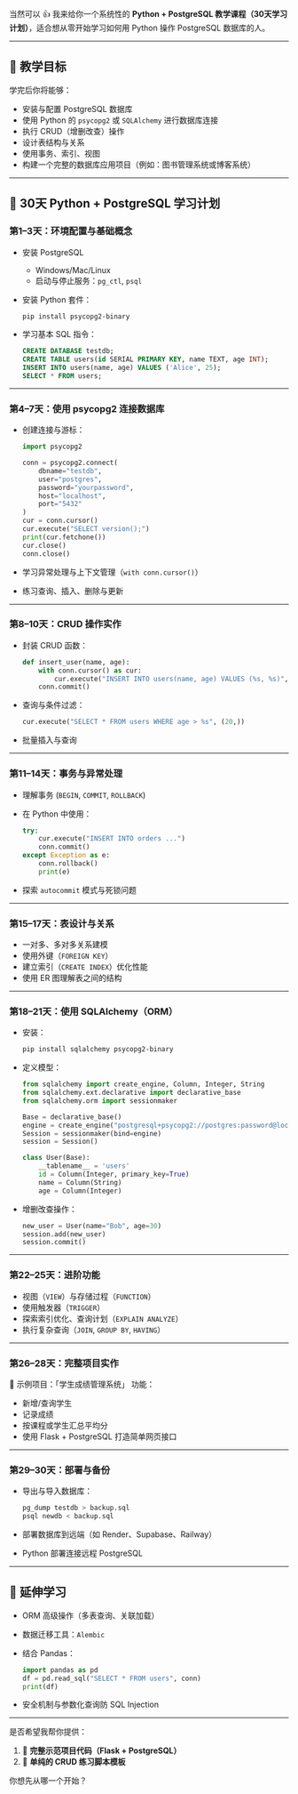 当然可以 👍 我来给你一个系统性的 **Python + PostgreSQL 教学课程（30天学习计划）**，适合想从零开始学习如何用 Python 操作 PostgreSQL 数据库的人。

---

## 🧭 教学目标

学完后你将能够：

* 安装与配置 PostgreSQL 数据库
* 使用 Python 的 `psycopg2` 或 `SQLAlchemy` 进行数据库连接
* 执行 CRUD（增删改查）操作
* 设计表结构与关系
* 使用事务、索引、视图
* 构建一个完整的数据库应用项目（例如：图书管理系统或博客系统）

---

## 📆 30天 Python + PostgreSQL 学习计划

### **第1–3天：环境配置与基础概念**

* 安装 PostgreSQL

  * Windows/Mac/Linux
  * 启动与停止服务：`pg_ctl`, `psql`
* 安装 Python 套件：

  ```bash
  pip install psycopg2-binary
  ```
* 学习基本 SQL 指令：

  ```sql
  CREATE DATABASE testdb;
  CREATE TABLE users(id SERIAL PRIMARY KEY, name TEXT, age INT);
  INSERT INTO users(name, age) VALUES ('Alice', 25);
  SELECT * FROM users;
  ```

---

### **第4–7天：使用 psycopg2 连接数据库**

* 创建连接与游标：

  ```python
  import psycopg2

  conn = psycopg2.connect(
      dbname="testdb",
      user="postgres",
      password="yourpassword",
      host="localhost",
      port="5432"
  )
  cur = conn.cursor()
  cur.execute("SELECT version();")
  print(cur.fetchone())
  cur.close()
  conn.close()
  ```
* 学习异常处理与上下文管理（`with conn.cursor()`）
* 练习查询、插入、删除与更新

---

### **第8–10天：CRUD 操作实作**

* 封装 CRUD 函数：

  ```python
  def insert_user(name, age):
      with conn.cursor() as cur:
          cur.execute("INSERT INTO users(name, age) VALUES (%s, %s)", (name, age))
      conn.commit()
  ```
* 查询与条件过滤：

  ```python
  cur.execute("SELECT * FROM users WHERE age > %s", (20,))
  ```
* 批量插入与查询

---

### **第11–14天：事务与异常处理**

* 理解事务 (`BEGIN`, `COMMIT`, `ROLLBACK`)
* 在 Python 中使用：

  ```python
  try:
      cur.execute("INSERT INTO orders ...")
      conn.commit()
  except Exception as e:
      conn.rollback()
      print(e)
  ```
* 探索 `autocommit` 模式与死锁问题

---

### **第15–17天：表设计与关系**

* 一对多、多对多关系建模
* 使用外键（`FOREIGN KEY`）
* 建立索引（`CREATE INDEX`）优化性能
* 使用 ER 图理解表之间的结构

---

### **第18–21天：使用 SQLAlchemy（ORM）**

* 安装：

  ```bash
  pip install sqlalchemy psycopg2-binary
  ```
* 定义模型：

  ```python
  from sqlalchemy import create_engine, Column, Integer, String
  from sqlalchemy.ext.declarative import declarative_base
  from sqlalchemy.orm import sessionmaker

  Base = declarative_base()
  engine = create_engine("postgresql+psycopg2://postgres:password@localhost/testdb")
  Session = sessionmaker(bind=engine)
  session = Session()

  class User(Base):
      __tablename__ = 'users'
      id = Column(Integer, primary_key=True)
      name = Column(String)
      age = Column(Integer)
  ```
* 增删改查操作：

  ```python
  new_user = User(name="Bob", age=30)
  session.add(new_user)
  session.commit()
  ```

---

### **第22–25天：进阶功能**

* 视图（`VIEW`）与存储过程（`FUNCTION`）
* 使用触发器（`TRIGGER`）
* 探索索引优化、查询计划（`EXPLAIN ANALYZE`）
* 执行复杂查询（`JOIN`, `GROUP BY`, `HAVING`）

---

### **第26–28天：完整项目实作**

🧩 示例项目：「学生成绩管理系统」
功能：

* 新增/查询学生
* 记录成绩
* 按课程或学生汇总平均分
* 使用 Flask + PostgreSQL 打造简单网页接口

---

### **第29–30天：部署与备份**

* 导出与导入数据库：

  ```bash
  pg_dump testdb > backup.sql
  psql newdb < backup.sql
  ```
* 部署数据库到远端（如 Render、Supabase、Railway）
* Python 部署连接远程 PostgreSQL

---

## 📘 延伸学习

* ORM 高级操作（多表查询、关联加载）
* 数据迁移工具：`Alembic`
* 结合 Pandas：

  ```python
  import pandas as pd
  df = pd.read_sql("SELECT * FROM users", conn)
  print(df)
  ```
* 安全机制与参数化查询防 SQL Injection

---

是否希望我帮你提供：

1. 📂 **完整示范项目代码（Flask + PostgreSQL）**
2. 🧩 **单纯的 CRUD 练习脚本模板**

你想先从哪一个开始？
